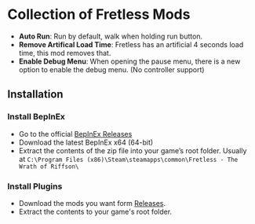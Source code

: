 # Collection of Fretless Mods
- **Auto Run**: Run by default, walk when holding run button.
- **Remove Artifical Load Time**: Fretless has an artificial 4 seconds load time, this mod removes that.
- **Enable Debug Menu**: When opening the pause menu, there is a new option to enable the debug menu. (No controller support)

## Installation
### Install BepInEx
- Go to the official [BepInEx Releases](https://github.com/BepInEx/BepInEx/releases)
- Download the latest BepInEx x64 (64-bit)
- Extract the contents of the zip file into your game’s root folder. Usually at `C:\Program Files (x86)\Steam\steamapps\common\Fretless - The Wrath of Riffson\`
### Install Plugins
- Download the mods you want form [Releases](https://github.com/prgmatic/FretlessMods/releases).
- Extract the contents to your game's root folder.
